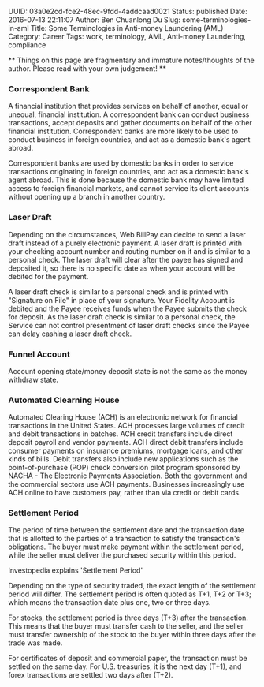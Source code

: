 UUID: 03a0e2cd-fce2-48ec-9fdd-4addcaad0021
Status: published
Date: 2016-07-13 22:11:07
Author: Ben Chuanlong Du
Slug: some-terminologies-in-aml
Title: Some Terminologies in Anti-money Laundering (AML)
Category: Career
Tags: work, terminology, AML, Anti-money Laundering, compliance

**
Things on this page are
fragmentary and immature notes/thoughts of the author.
Please read with your own judgement!
**


### Correspondent Bank

A financial institution that provides services on behalf of another, 
equal or unequal, financial institution. 
A correspondent bank can conduct business transactions, 
accept deposits and gather documents on behalf of the other financial institution. 
Correspondent banks are more likely to be used to conduct business in foreign countries, 
and act as a domestic bank's agent abroad.

Correspondent banks are used by domestic banks 
in order to service transactions originating in foreign countries, 
and act as a domestic bank's agent abroad. 
This is done because the domestic bank may have limited access to foreign financial markets, 
and cannot service its client accounts without opening up a branch in another country. 

### Laser Draft

Depending on the circumstances, 
Web BillPay can decide to send a laser draft instead of a purely electronic payment. 
A laser draft is printed with your checking account number 
and routing number on it and is similar to a personal check. 
The laser draft will clear after the payee has signed and deposited it, 
so there is no specific date as when your account will be debited for the payment.

A laser draft check is similar to a personal check 
and is printed with "Signature on File" in place of your signature. 
Your Fidelity Account is debited and the Payee receives funds 
when the Payee submits the check for deposit. 
As the laser draft check is similar to a personal check, 
the Service can not control presentment of laser draft checks 
since the Payee can delay cashing a laser draft check. 

### Funnel Account

Account opening state/money deposit state is not the same as the money withdraw state.


### Automated Clearning House

Automated Clearing House (ACH) is an electronic network 
for financial transactions in the United States. 
ACH processes large volumes of credit and debit transactions in batches. 
ACH credit transfers include direct deposit payroll and vendor payments. 
ACH direct debit transfers include consumer payments on insurance premiums, mortgage loans, 
and other kinds of bills. 
Debit transfers also include new applications 
such as the point-of-purchase (POP) check conversion pilot program sponsored 
by NACHA - The Electronic Payments Association. 
Both the government and the commercial sectors use ACH payments. 
Businesses increasingly use ACH online to have customers pay, 
rather than via credit or debit cards.

### Settlement Period

The period of time between the settlement date and the transaction date 
that is allotted to the parties of a transaction to satisfy the transaction's obligations. 
The buyer must make payment within the settlement period, 
while the seller must deliver the purchased security within this period.


Investopedia explains 'Settlement Period'

Depending on the type of security traded, the exact length of the settlement period will differ. 
The settlement period is often quoted as T+1, T+2 or T+3; 
which means the transaction date plus one, two or three days.

For stocks, the settlement period is three days (T+3) after the transaction. 
This means that the buyer must transfer cash to the seller, 
and the seller must transfer ownership of the stock to the buyer 
within three days after the trade was made.

For certificates of deposit and commercial paper, 
the transaction must be settled on the same day. 
For U.S. treasuries, it is the next day (T+1), 
and forex transactions are settled two days after (T+2). 
